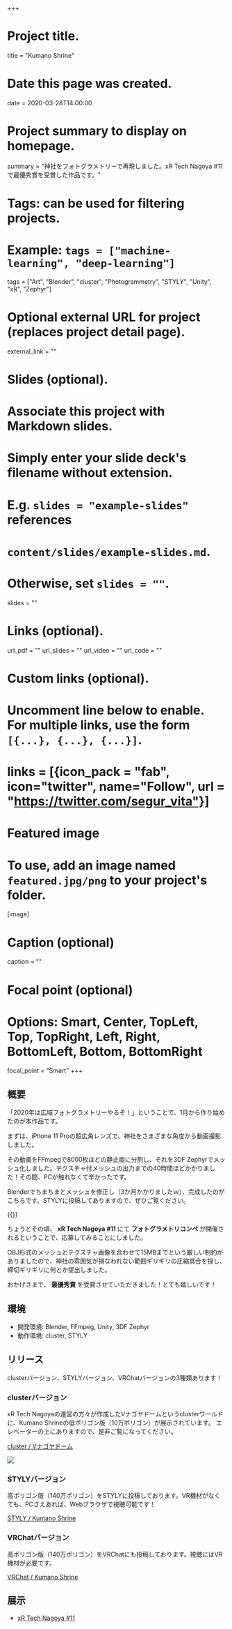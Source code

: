 +++
# Project title.
title = "Kumano Shrine"

# Date this page was created.
date = 2020-03-28T14:00:00

# Project summary to display on homepage.
summary = "神社をフォトグラメトリーで再現しました。xR Tech Nagoya #11で最優秀賞を受賞した作品です。"

# Tags: can be used for filtering projects.
# Example: `tags = ["machine-learning", "deep-learning"]`
tags = ["Art", "Blender", "cluster", "Photogrammetry", "STYLY", "Unity", "xR", "Zephyr"]

# Optional external URL for project (replaces project detail page).
external_link = ""

# Slides (optional).
#   Associate this project with Markdown slides.
#   Simply enter your slide deck's filename without extension.
#   E.g. `slides = "example-slides"` references 
#   `content/slides/example-slides.md`.
#   Otherwise, set `slides = ""`.
slides = ""

# Links (optional).
url_pdf = ""
url_slides = ""
url_video = ""
url_code = ""

# Custom links (optional).
#   Uncomment line below to enable. For multiple links, use the form `[{...}, {...}, {...}]`.
# links = [{icon_pack = "fab", icon="twitter", name="Follow", url = "https://twitter.com/segur_vita"}]

# Featured image
# To use, add an image named `featured.jpg/png` to your project's folder. 
[image]
  # Caption (optional)
  caption = ""

  # Focal point (optional)
  # Options: Smart, Center, TopLeft, Top, TopRight, Left, Right, BottomLeft, Bottom, BottomRight
  focal_point = "Smart"
+++

## 概要

「2020年は広域フォトグラメトリーやるぞ！」ということで、1月から作り始めたのが本作品です。

まずは、iPhone 11 Proの超広角レンズで、神社をさまざまな角度から動画撮影しました。

その動画をFFmpegで8000枚ほどの静止画に分割し、それを3DF Zephyrでメッシュ化しました。テクスチャ付メッシュの出力までの40時間ほどかかりました！その間、PCが触れなくて辛かったです。

<!-- {{<twitter user="segur_vita" id="1217425064913596416" >}} -->

Blenderでちまちまとメッシュを修正し（3か月かかりましたｗ）、完成したのがこちらです。STYLYに投稿してありますので、ぜひご覧ください。

{{<styly a2f51be0-7085-11ea-834c-06540631ffe6>}}

ちょうどその頃、 **xR Tech Nagoya #11** にて **フォトグラメトリコンペ** が開催されるということで、応募してみることにしました。

OBJ形式のメッシュとテクスチャ画像を合わせて15MBまでという厳しい制約がありましたので、神社の雰囲気が損なわれない範囲ギリギリの圧縮具合を探し、締切ギリギリに何とか提出しました。

おかげさまで、 **最優秀賞** を受賞させていただきました！とても嬉しいです！



## 環境

- 開発環境: Blender, FFmpeg, Unity, 3DF Zephyr
- 動作環境: cluster, STYLY



## リリース

clusterバージョン、STYLYバージョン、VRChatバージョンの3種類あります！

### clusterバージョン
xR Tech Nagoyaの運営の方々が作成したVナゴヤドームというclusterワールドに、Kumano Shrineの低ポリゴン版（10万ポリゴン）が展示されています。
エレベーターの上にありますので、是非ご覧になってください。

[cluster / Vナゴヤドーム](https://cluster.mu/w/6bbc58f2-9fd7-4c03-85d4-52147bdcfd55)

[![](./cluster-shrine.png)](https://cluster.mu/w/6bbc58f2-9fd7-4c03-85d4-52147bdcfd55)


### STYLYバージョン
高ポリゴン版（140万ポリゴン）をSTYLYに投稿しております。VR機材がなくても、PCさえあれば、Webブラウザで視聴可能です！

[STYLY / Kumano Shrine](https://gallery.styly.cc/scene/a2f51be0-7085-11ea-834c-06540631ffe6)


### VRChatバージョン
高ポリゴン版（140万ポリゴン）をVRChatにも投稿しております。視聴にはVR機材が必要です。

[VRChat / Kumano Shrine](https://vrchat.com/home/launch?worldId=wrld_1fb8caf4-b035-4991-be46-5fed071d8061)



## 展示

- [xR Tech Nagoya #11](https://vrm-nagoya.connpass.com/event/170700/)
